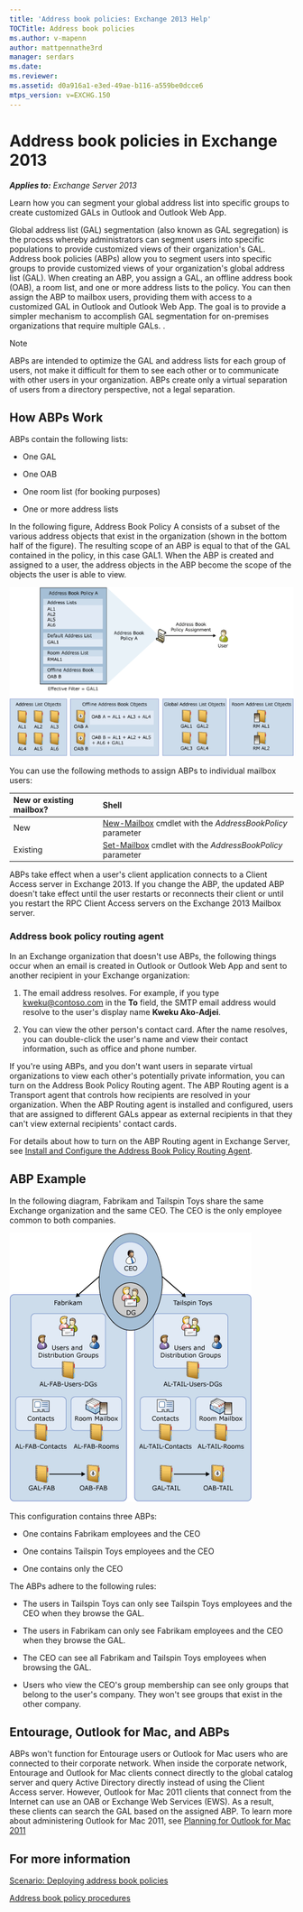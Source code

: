 ```yaml
---
title: 'Address book policies: Exchange 2013 Help'
TOCTitle: Address book policies
ms.author: v-mapenn
author: mattpennathe3rd
manager: serdars
ms.date:
ms.reviewer:
ms.assetid: d0a916a1-e3ed-49ae-b116-a559be0dcce6
mtps_version: v=EXCHG.150
---
```


# Address book policies in Exchange 2013

_**Applies to:** Exchange Server 2013_

Learn how you can segment your global address list into specific groups to create customized GALs in Outlook and Outlook Web App.

Global address list (GAL) segmentation (also known as GAL segregation) is the process whereby administrators can segment users into specific populations to provide customized views of their organization's GAL. Address book policies (ABPs) allow you to segment users into specific groups to provide customized views of your organization's global address list (GAL). When creating an ABP, you assign a GAL, an offline address book (OAB), a room list, and one or more address lists to the policy. You can then assign the ABP to mailbox users, providing them with access to a customized GAL in Outlook and Outlook Web App. The goal is to provide a simpler mechanism to accomplish GAL segmentation for on-premises organizations that require multiple GALs. .

> [!NOTE]
> ABPs are intended to optimize the GAL and address lists for each group of users, not make it difficult for them to see each other or to communicate with other users in your organization. ABPs create only a virtual separation of users from a directory perspective, not a legal separation.

## How ABPs Work

ABPs contain the following lists:

- One GAL

- One OAB

- One room list (for booking purposes)

- One or more address lists

In the following figure, Address Book Policy A consists of a subset of the various address objects that exist in the organization (shown in the bottom half of the figure). The resulting scope of an ABP is equal to that of the GAL contained in the policy, in this case GAL1. When the ABP is created and assigned to a user, the address objects in the ABP become the scope of the objects the user is able to view.

![Overview of Address Book Policies](images/ITPro_Mailbox_ABPOverall.gif)

 You can use the following methods to assign ABPs to individual mailbox users:

|**New or existing mailbox?**|**Shell**|
|:-----|:-----|
|New|[New-Mailbox](https://docs.microsoft.com/powershell/module/exchange/mailboxes/new-mailbox) cmdlet with the _AddressBookPolicy_ parameter|
|Existing|[Set-Mailbox](https://docs.microsoft.com/powershell/module/exchange/mailboxes/set-mailbox) cmdlet with the _AddressBookPolicy_ parameter|

ABPs take effect when a user's client application connects to a Client Access server in Exchange 2013. If you change the ABP, the updated ABP doesn't take effect until the user restarts or reconnects their client or until you restart the RPC Client Access servers on the Exchange 2013 Mailbox server.

### Address book policy routing agent

In an Exchange organization that doesn't use ABPs, the following things occur when an email is created in Outlook or Outlook Web App and sent to another recipient in your Exchange organization:

1. The email address resolves. For example, if you type kweku@contoso.com in the **To** field, the SMTP email address would resolve to the user's display name **Kweku Ako-Adjei**.

2. You can view the other person's contact card. After the name resolves, you can double-click the user's name and view their contact information, such as office and phone number.

If you're using ABPs, and you don't want users in separate virtual organizations to view each other's potentially private information, you can turn on the Address Book Policy Routing agent. The ABP Routing agent is a Transport agent that controls how recipients are resolved in your organization. When the ABP Routing agent is installed and configured, users that are assigned to different GALs appear as external recipients in that they can't view external recipients' contact cards.

For details about how to turn on the ABP Routing agent in Exchange Server, see [Install and Configure the Address Book Policy Routing Agent](https://technet.microsoft.com/library/20e8a43d-4508-4388-a2c9-aa3073593cc2.aspx).

## ABP Example

In the following diagram, Fabrikam and Tailspin Toys share the same Exchange organization and the same CEO. The CEO is the only employee common to both companies.

![Two Companies One CEO](images/ITPro_.gif)

This configuration contains three ABPs:

- One contains Fabrikam employees and the CEO

- One contains Tailspin Toys employees and the CEO

- One contains only the CEO

The ABPs adhere to the following rules:

- The users in Tailspin Toys can only see Tailspin Toys employees and the CEO when they browse the GAL.

- The users in Fabrikam can only see Fabrikam employees and the CEO when they browse the GAL.

- The CEO can see all Fabrikam and Tailspin Toys employees when browsing the GAL.

- Users who view the CEO's group membership can see only groups that belong to the user's company. They won't see groups that exist in the other company.

## Entourage, Outlook for Mac, and ABPs

ABPs won't function for Entourage users or Outlook for Mac users who are connected to their corporate network. When inside the corporate network, Entourage and Outlook for Mac clients connect directly to the global catalog server and query Active Directory directly instead of using the Client Access server. However, Outlook for Mac 2011 clients that connect from the Internet can use an OAB or Exchange Web Services (EWS). As a result, these clients can search the GAL based on the assigned ABP. To learn more about administering Outlook for Mac 2011, see [Planning for Outlook for Mac 2011](https://go.microsoft.com/fwlink/p/?LinkId=231878)

## For more information

[Scenario: Deploying address book policies](scenario-deploying-address-book-policies-exchange-2013-help.md)

[Address book policy procedures](address-book-policy-procedures-exchange-2013-help.md)
